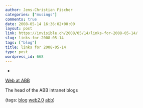 ```yaml
---
author: Jens-Christian Fischer
categories: ["musings"]
comments: true
date: 2008-05-14 16:36:02+00:00
layout: post
link: https://invisible.ch/2008/05/14/links-for-2008-05-14/
slug: links-for-2008-05-14
tags: ["blog"]
title: links for 2008-05-14
type: post
wordpress_id: 668
---
```



	
  * 
		

[Web at ABB](https://webatabb.blogspot.com/)


		

The head of the ABB intranet blogs


		

(tags: [blog](https://del.icio.us/jaycee/blog) [web2.0](https://del.icio.us/jaycee/web2.0) [abb](https://del.icio.us/jaycee/abb))


	


